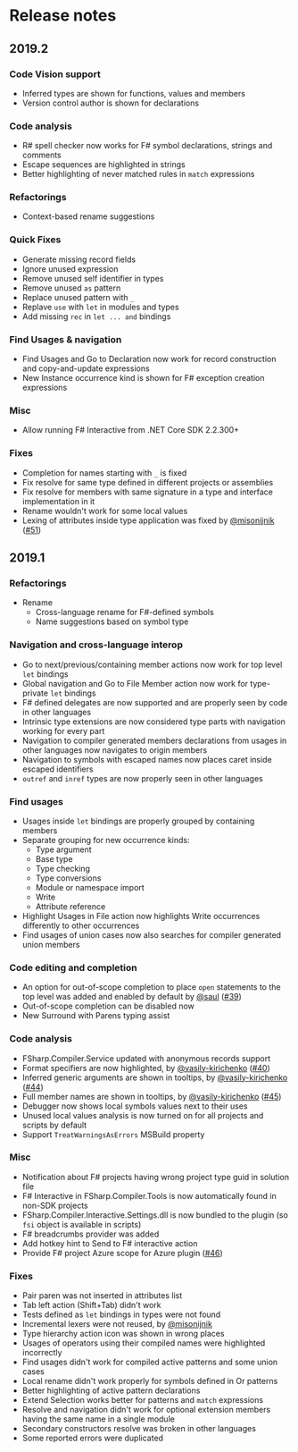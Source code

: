 # Release notes

## 2019.2

### Code Vision support

* Inferred types are shown for functions, values and members
* Version control author is shown for declarations

### Code analysis

* R# spell checker now works for F# symbol declarations, strings and comments
* Escape sequences are highlighted in strings
* Better highlighting of never matched rules in `match` expressions

### Refactorings

* Context-based rename suggestions

### Quick Fixes

* Generate missing record fields
* Ignore unused expression
* Remove unused self identifier in types
* Remove unused `as` pattern
* Replace unused pattern with `_`
* Replave `use` with `let` in modules and types
* Add missing `rec` in `let ... and` bindings


### Find Usages & navigation

* Find Usages and Go to Declaration now work for record construction and copy-and-update expressions
* New Instance occurrence kind is shown for F# exception creation expressions

### Misc

* Allow running F# Interactive from .NET Core SDK 2.2.300+

### Fixes

* Completion for names starting with `_` is fixed
* Fix resolve for same type defined in different projects or assemblies
* Fix resolve for members with same signature in a type and interface implementation in it
* Rename wouldn't work for some local values
* Lexing of attributes inside type application was fixed by [@misonijnik](https://github.com/misonijnik) ([#51](https://github.com/JetBrains/fsharp-support/pull/51))

## 2019.1

### Refactorings

* Rename
	* Cross-language rename for F#-defined symbols
	* Name suggestions based on symbol type

### Navigation and cross-language interop

* Go to next/previous/containing member actions now work for top level `let` bindings
* Global navigation and Go to File Member action now work for type-private `let` bindings
* F# defined delegates are now supported and are properly seen by code in other languages
* Intrinsic type extensions are now considered type parts with navigation working for every part
* Navigation to compiler generated members declarations from usages in other languages now navigates to origin members
* Navigation to symbols with escaped names now places caret inside escaped identifiers
* `outref` and `inref` types are now properly seen in other languages

### Find usages

* Usages inside `let` bindings are properly grouped by containing members
* Separate grouping for new occurrence kinds:
	* Type argument
	* Base type
	* Type checking
	* Type conversions
	* Module or namespace import
	* Write
	* Attribute reference
* Highlight Usages in File action now highlights Write occurrences differently to other occurrences
* Find usages of union cases now also searches for compiler generated union members

### Code editing and completion

* An option for out-of-scope completion to place `open` statements to the top level was added and enabled by default by [@saul](https://github.com/saul) ([#39](https://github.com/JetBrains/fsharp-support/pull/39))
* Out-of-scope completion can be disabled now
* New Surround with Parens typing assist

### Code analysis

* FSharp.Compiler.Service updated with anonymous records support
* Format specifiers are now highlighted, by [@vasily-kirichenko](https://github.com/vasily-kirichenko) ([#40](https://github.com/JetBrains/fsharp-support/pull/40))
* Inferred generic arguments are shown in tooltips, by [@vasily-kirichenko](https://github.com/vasily-kirichenko) ([#44](https://github.com/JetBrains/fsharp-support/pull/44))
* Full member names are shown in tooltips, by [@vasily-kirichenko](https://github.com/vasily-kirichenko) ([#45](https://github.com/JetBrains/fsharp-support/pull/45))
* Debugger now shows local symbols values next to their uses
* Unused local values analysis is now turned on for all projects and scripts by default
* Support `TreatWarningsAsErrors` MSBuild property

### Misc

* Notification about F# projects having wrong project type guid in solution file
* F# Interactive in FSharp.Compiler.Tools is now automatically found in non-SDK projects
* FSharp.Compiler.Interactive.Settings.dll is now bundled to the plugin (so `fsi` object is available in scripts)
* F# breadcrumbs provider was added
* Add hotkey hint to Send to F# interactive action
* Provide F# project Azure scope for Azure plugin ([#46](https://github.com/JetBrains/fsharp-support/pull/46))

### Fixes

* Pair paren was not inserted in attributes list
* Tab left action (Shift+Tab) didn't work
* Tests defined as `let` bindings in types were not found
* Incremental lexers were not reused, by [@misonijnik](https://github.com/misonijnik)
* Type hierarchy action icon was shown in wrong places
* Usages of operators using their compiled names were highlighted incorrectly
* Find usages didn't work for compiled active patterns and some union cases
* Local rename didn't work properly for symbols defined in Or patterns
* Better highlighting of active pattern declarations
* Extend Selection works better for patterns and `match` expressions
* Resolve and navigation didn't work for optional extension members having the same name in a single module
* Secondary constructors resolve was broken in other languages
* Some reported errors were duplicated
